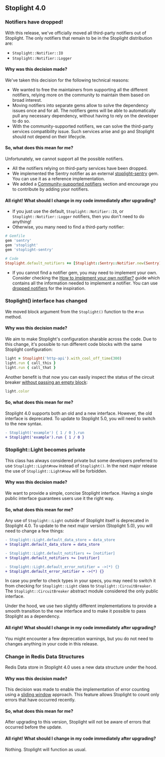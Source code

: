 ## Stoplight 4.0

### Notifiers have dropped!

With this release, we've officially moved all third-party notifiers out of Stoplight.
The only notifiers that remain to be in the Stoplight distribution are:

* `Stoplight::Notifier::IO`
* `Stoplight::Notifier::Logger`

#### Why was this decision made?

We've taken this decision for the following technical reasons:

* We wanted to free the maintainers from supporting all the different notifiers, relying more on 
  the community to maintain them based on broad interest.
* Moving notifiers into separate gems allow to solve the dependency issues once and for all.
  The notifiers gems will be able to automatically pull any necessary dependency, without having to 
  rely on the developer to do so.
* With the community-supported notifiers, we can solve the third-party services compatibility issue. Such services 
  arise and go and Stoplight should not depend on their lifecycle.

#### So, what does this mean for me?

Unfortunately, we cannot support all the possible notifiers. 

* All the notifiers relying on third-party services have been dropped.
* We implemented the Sentry notifier as an external [stoplight-sentry] gem. You can use it as a reference implementation.
* We added a [Community-supported notifiers] section and encourage you to contribute by adding your notifiers.

#### All right! What should I change in my code immediately after upgrading?

* If you just use the default, `Stoplight::Notifier::IO`, or `Stoplight::Notifier::Logger` notifiers, then you 
  don't need to do anything!
* Otherwise, you many need to find a third-party notifier:

```ruby
# Gemfile
gem 'sentry'
gem 'stoplight'
gem 'stoplight-sentry'

# Code 
Stoplight.default_notifiers += [Stoplight::Sentry::Notifier.new(Sentry)]
```
* If you cannot find a notifier gem, you may need to implement your own. Consider checking the 
  [How to implement your own notifier?]  guide which contains all the information needed to implement a notifier. You 
  can use [dropped notifiers] for the inspiration.

### Stoplight() interface has changed

We moved block argument from the `Stoplight()` function to the `#run` method.

#### Why was this decision made?

We aim to make Stoplight's configuration sharable across the code. Due to this change, it's possible to run 
different code blocks with the same Stoplight configuration:

```ruby
light = Stoplight('http-api').with_cool_off_time(300)
light.run { call_this }
light.run { call_that }
```

Another benefit is that now you can easily inspect the status of the circuit breaker [without passing an empty block]:  

```ruby
light.color 
```

#### So, what does this mean for me?

Stoplight 4.0 supports both an old and a new interface. However, the old interface is deprecated. To 
update to Stoplight 5.0, you will need to switch to the new syntax.
 
```diff
- Stoplight('example') { 1 / 0 }.run
+ Stoplight('example').run { 1 / 0 } 
```

### Stoplight::Light becomes private

This class has always considered private but some developers preferred to use `Stoplight::Light#new` instead of 
`Stoplight()`. In the next major release the use of `Stoplight::Light#new` will be forbidden. 

#### Why was this decision made?

We want to provide a simple, concise Stoplight interface. Having a single public interface guarantees users 
use it the right way.

#### So, what does this mean for me?

Any use of `Stoplight::Light` outside of Stoplight itself is deprecated in Stoplight 4.0. To update to the 
next major version (Stoplight 5.0), you will need to change a few things:

```diff
- Stoplight::Light.default_data_store = data_store
+ Stoplight.default_data_store = data_store
```

```diff
- Stoplight::Light.default_notifiers += [notifier]
+ Stoplight.default_notifiers += [notifier]
```

```diff
- Stoplight::Light.default_error_notifier = ->(*) {}
+ Stoplight.default_error_notifier = ->(*) {}
```

In case you prefer to check types in your specs, you may need to switch it from checking for `Stoplight::Light` class
to `Stoplight::CircuitBreaker`. The `Stoplight::CircuitBreaker` abstract module considered the only public interface. 

Under the hood, we use two slightly different implementations to provide a smooth transition to the new interface 
and to make it possible to pass Stoplight as a dependency.

#### All right! What should I change in my code immediately after upgrading?

You might encounter a few deprecation warnings, but you do not need to changes anything in your code in this release. 

### Change in Redis Data Structures

Redis Data store in Stoplight 4.0 uses a new data structure under the hood. 

#### Why was this decision made?

This decision was made to enable the implementation of error counting using a [sliding window] approach. This feature 
allows Stoplight to count only errors that have occurred recently.

#### So, what does this mean for me?

After upgrading to this version, Stoplight will not be aware of errors that occurred before the update.

#### All right! What should I change in my code immediately after upgrading?

Nothing. Stoplight will function as usual.

[stoplight-sentry]: https://github.com/bolshakov/stoplight-sentry
[Community-supported notifiers]: https://github.com/bolshakov/stoplight/tree/master#community-supported-notifiers
[How to implement your own notifier?]: https://github.com/bolshakov/stoplight/tree/master#how-to-implement-your-own-notifier
[dropped notifiers]: https://github.com/bolshakov/stoplight/tree/v3.0.1/lib/stoplight/notifier
[without passing an empty block]: https://github.com/bolshakov/stoplight-admin/blob/9c9848eb94410e46b20972548f0863db224cb6da/lib/sinatra/stoplight_admin.rb#L30
[sliding window]: https://github.com/bolshakov/stoplight#custom-window-size

